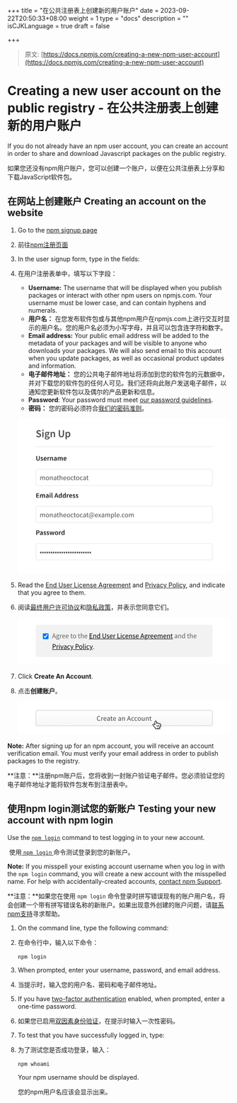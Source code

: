 +++
title = "在公共注册表上创建新的用户账户"
date = 2023-09-22T20:50:33+08:00
weight = 1
type = "docs"
description = ""
isCJKLanguage = true
draft = false

+++

> 原文: [https://docs.npmjs.com/creating-a-new-npm-user-account](https://docs.npmjs.com/creating-a-new-npm-user-account)

# Creating a new user account on the public registry - 在公共注册表上创建新的用户账户

If you do not already have an npm user account, you can create an account in order to share and download Javascript packages on the public registry.

​	如果您还没有npm用户账户，您可以创建一个账户，以便在公共注册表上分享和下载JavaScript软件包。

## 在网站上创建账户 Creating an account on the website

1. Go to the [npm signup page](https://www.npmjs.com/signup)

2. 前往[npm注册页面](https://www.npmjs.com/signup)

3. In the user signup form, type in the fields:

4. 在用户注册表单中，填写以下字段：

   - **Username:** The username that will be displayed when you publish packages or interact with other npm users on npmjs.com. Your username must be lower case, and can contain hyphens and numerals.
   - **用户名：** 在您发布软件包或与其他npm用户在npmjs.com上进行交互时显示的用户名。您的用户名必须为小写字母，并且可以包含连字符和数字。
   - **Email address:** Your public email address will be added to the metadata of your packages and will be visible to anyone who downloads your packages. We will also send email to this account when you update packages, as well as occasional product updates and information.
   - **电子邮件地址：** 您的公共电子邮件地址将添加到您的软件包的元数据中，并对下载您的软件包的任何人可见。我们还将向此账户发送电子邮件，以通知您更新软件包以及偶尔的产品更新和信息。
   - **Password**: Your password must meet [our password guidelines](creating-a-strong-password).
   - **密码：** 您的密码必须符合[我们的密码准则](creating-a-strong-password)。

   ![Screenshot of the signup form](Creatinganewuseraccountonthepublicregistry_img/signup-form.png)

5. Read the [End User License Agreement](https://www.npmjs.com/policies/terms) and [Privacy Policy](https://www.npmjs.com/policies/privacy), and indicate that you agree to them.

6. 阅读[最终用户许可协议](https://www.npmjs.com/policies/terms)和[隐私政策](https://www.npmjs.com/policies/privacy)，并表示您同意它们。

   ![Screenshot of the privacy policy](Creatinganewuseraccountonthepublicregistry_img/privacy-policy.png)

7. Click **Create An Account**.

8. 点击**创建账户**。

   ![Screenshot of the create account button](Creatinganewuseraccountonthepublicregistry_img/create-account-button.png)

**Note:** After signing up for an npm account, you will receive an account verification email. You must verify your email address in order to publish packages to the registry.

**注意：**注册npm账户后，您将收到一封账户验证电子邮件。您必须验证您的电子邮件地址才能将软件包发布到注册表中。

## 使用npm login测试您的新账户 Testing your new account with npm login

Use the [`npm login`](https://docs.npmjs.com/cli/adduser) command to test logging in to your new account.

​	使用[ `npm login` ](https://docs.npmjs.com/cli/adduser)命令测试登录到您的新账户。

**Note:** If you misspell your existing account username when you log in with the `npm login` command, you will create a new account with the misspelled name. For help with accidentally-created accounts, [contact npm Support](https://www.npmjs.com/support).

**注意：**如果您在使用 `npm login` 命令登录时拼写错误现有的账户用户名，将会创建一个带有拼写错误名称的新账户。如果出现意外创建的账户问题，请[联系npm支持](https://www.npmjs.com/support)寻求帮助。

1. On the command line, type the following command:

2. 在命令行中，输入以下命令：

   ```
   npm login
   ```

3. When prompted, enter your username, password, and email address.

4. 当提示时，输入您的用户名、密码和电子邮件地址。

5. If you have [two-factor authentication](about-two-factor-authentication) enabled, when prompted, enter a one-time password.

6. 如果您已启用[双因素身份验证](about-two-factor-authentication)，在提示时输入一次性密码。

7. To test that you have successfully logged in, type:

8. 为了测试您是否成功登录，输入：

   ```
   npm whoami
   ```

   Your npm username should be displayed.

   您的npm用户名应该会显示出来。
